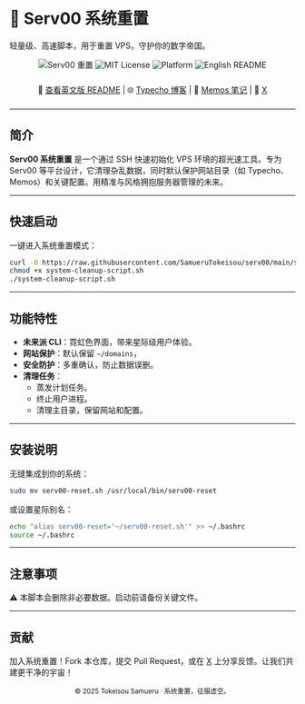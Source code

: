 # 🌌 Serv00 系统重置

轻量级、高速脚本，用于重置 VPS，守护你的数字帝国。

<div align="center" style="margin-bottom: 24px;">
  <img src="https://img.shields.io/badge/Serv00-重置-00DDEB?style=flat-square&logo=server" alt="Serv00 重置" />
  <img src="https://img.shields.io/badge/许可证-MIT-1E90FF?style=flat-square" alt="MIT License" />
  <img src="https://img.shields.io/badge/平台-Linux/FreeBSD-D91414?style=flat-square&logo=linux" alt="Platform" />
  <img src="https://img.shields.io/badge/语言-English-00DDEB?style=flat-square&logo=translate" alt="English README" />
</div>

<div align="center" style="margin-bottom: 24px;">
  📖 <a href="README-en.md">查看英文版 README</a> | 🌐 <a href="https://www.samueru.nyc.mn">Typecho 博客</a> | 📝 <a href="https://memos.286163668.xyz">Memos 笔记</a> | 📡 <a href="https://x.com/SamueruTokeisou">X</a>
</div>

---

## 简介

**Serv00 系统重置** 是一个通过 SSH 快速初始化 VPS 环境的超光速工具。专为 Serv00 等平台设计，它清理杂乱数据，同时默认保护网站目录（如 Typecho、Memos）和关键配置。用精准与风格拥抱服务器管理的未来。

---

## 快速启动

一键进入系统重置模式：

```bash
curl -O https://raw.githubusercontent.com/SamueruTokeisou/serv00/main/system-cleanup-script.sh
chmod +x system-cleanup-script.sh
./system-cleanup-script.sh
```

---

## 功能特性

- **未来派 CLI**：霓虹色界面，带来星际级用户体验。
- **网站保护**：默认保留 `~/domains`，
- **安全防护**：多重确认，防止数据误删。
- **清理任务**：
  - 蒸发计划任务。
  - 终止用户进程。
  - 清理主目录，保留网站和配置。

---

## 安装说明

无缝集成到你的系统：

```bash
sudo mv serv00-reset.sh /usr/local/bin/serv00-reset
```

或设置星际别名：

```bash
echo "alias serv00-reset='~/serv00-reset.sh'" >> ~/.bashrc
source ~/.bashrc
```

---

## 注意事项

⚠️ 本脚本会删除非必要数据。启动前请备份关键文件。

---

## 贡献

加入系统重置！Fork 本仓库，提交 Pull Request，或在 [X](https://x.com/SamueruTokeisou) 上分享反馈。让我们共建更干净的宇宙！

<footer align="center">
  <sub>© 2025 Tokeisou Samueru · 系统重置，征服虚空。</sub>
</footer>
